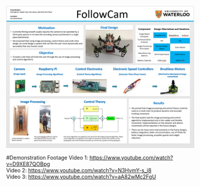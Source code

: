 ![alt tag](https://raw.githubusercontent.com/veda-s4dhak/FollowCam/master/Poster.PNG?raw=true)

#Demonstration Footage
Video 1: https://www.youtube.com/watch?v=D9XE87QOBpg </br>
Video 2: https://www.youtube.com/watch?v=N3HvmY-s_i8 </br>
Video 3: https://www.youtube.com/watch?v=aA82wMc2FgU
